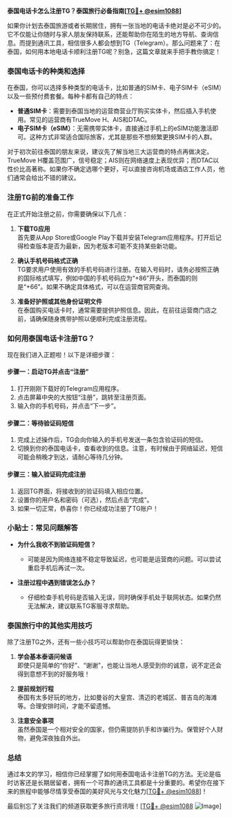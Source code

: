 **泰国电话卡怎么注册TG？泰国旅行必备指南[[TG💪+ @esim1088](https://t.me/s/esim1088)]**

如果你计划去泰国旅游或者长期居住，拥有一张当地的电话卡绝对是必不可少的。它不仅能让你随时与家人朋友保持联系，还能帮助你在陌生的地方导航、查询信息。而提到通讯工具，相信很多人都会想到TG（Telegram）。那么问题来了：在泰国，如何用本地电话卡顺利注册TG呢？别急，这篇文章就来手把手教你搞定！

### 泰国电话卡的种类和选择

在泰国，你可以选择多种类型的电话卡，比如普通的SIM卡、电子SIM卡（eSIM）以及一些预付费套餐。每种卡都有自己的特点：

- **普通SIM卡**：需要到泰国当地的运营商营业厅购买实体卡，然后插入手机使用。常见的运营商有TrueMove H、AIS和DTAC。
- **电子SIM卡（eSIM）**：无需携带实体卡，直接通过手机上的eSIM功能激活即可。这种方式非常适合国际旅客，尤其是那些不想频繁更换SIM卡的人群。

对于初次前往泰国的朋友来说，建议先了解当地三大运营商的特点再做决定。TrueMove H覆盖范围广，信号稳定；AIS则在网络速度上表现优异；而DTAC以性价比高著称。如果你不确定选哪个更好，可以直接咨询机场或酒店工作人员，他们通常会给出不错的建议。

### 注册TG前的准备工作

在正式开始注册之前，你需要确保以下几点：

1. **下载TG应用**  
   首先要从App Store或Google Play下载并安装Telegram应用程序。打开后记得检查版本是否为最新，因为老版本可能不支持某些新功能。

2. **确认手机号码格式正确**  
   TG要求用户使用有效的手机号码进行注册。在输入号码时，请务必按照正确的国际格式填写，例如中国的手机号码应为“+86”开头，而泰国的则是“+66”。如果不确定具体格式，可以在运营商官网查询。

3. **准备好护照或其他身份证明文件**  
   在泰国购买电话卡时，通常需要提供护照信息。因此，在前往运营商门店之前，请确保随身携带护照以便顺利完成注册流程。

### 如何用泰国电话卡注册TG？

现在我们进入正题啦！以下是详细步骤：

#### 步骤一：启动TG并点击“注册”

1. 打开刚刚下载好的Telegram应用程序。
2. 点击屏幕中央的大按钮“注册”，跳转至注册页面。
3. 输入你的手机号码，并点击“下一步”。

#### 步骤二：等待验证码短信

1. 完成上述操作后，TG会向你输入的手机号发送一条包含验证码的短信。
2. 切换到你的泰国电话卡，查看收到的信息。注意，有时候由于网络延迟，短信可能会稍晚才到达，请耐心等待几分钟。

#### 步骤三：输入验证码完成注册

1. 返回TG界面，将接收到的验证码填入相应位置。
2. 设置你的用户名和密码（可选），然后点击“完成”。
3. 如果一切正常，恭喜你！你已经成功注册了TG账户！

### 小贴士：常见问题解答

- **为什么我收不到验证码短信？**
  - 可能是因为网络连接不稳定导致延迟，也可能是运营商的问题。可以尝试重启手机后再试一次。
  
- **注册过程中遇到错误怎么办？**
  - 仔细检查手机号码是否输入无误，同时确保手机处于联网状态。如果仍然无法解决，建议联系TG客服寻求帮助。

### 泰国旅行中的其他实用技巧

除了注册TG之外，还有一些小技巧可以帮助你在泰国玩得更愉快：

1. **学会基本泰语问候语**  
   即使只是简单的“你好”、“谢谢”，也能让当地人感受到你的诚意，说不定还会得到意想不到的好服务哦！

2. **提前规划行程**  
   泰国有太多好玩的地方，比如曼谷的大皇宫、清迈的老城区、普吉岛的海滩等。合理安排时间，才能不留遗憾。

3. **注意安全事项**  
   虽然泰国是一个相对安全的国家，但仍需提防扒手和诈骗行为。保管好个人财物，避免深夜独自外出。

### 总结

通过本文的学习，相信你已经掌握了如何用泰国电话卡注册TG的方法。无论是临时访客还是长期居留者，拥有一个可靠的通讯工具都是十分重要的。希望你在接下来的旅程中能够尽情享受泰国的美好风光与文化魅力[[TG💪+ @esim1088](https://t.me/s/esim1088)]！

最后别忘了关注我们的频道获取更多旅行资讯哦！[[TG💪+ @esim1088](https://t.me/s/esim1088) ![Image](https://i.postimg.cc/4NQfJmqS/Snipaste-2025-05-13-00-14-12.png)]